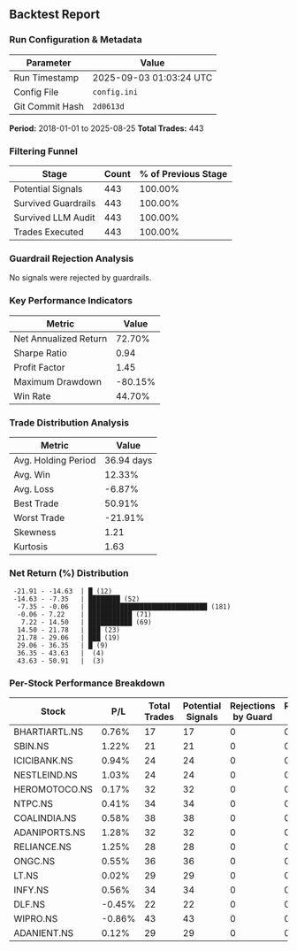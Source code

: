 
## Backtest Report

### Run Configuration & Metadata
| Parameter | Value |
| --- | --- |
| Run Timestamp | 2025-09-03 01:03:24 UTC |
| Config File | `config.ini` |
| Git Commit Hash | `2d0613d` |

**Period:** 2018-01-01 to 2025-08-25
**Total Trades:** 443


### Filtering Funnel
| Stage | Count | % of Previous Stage |
| --- | --- | --- |
| Potential Signals | 443 | 100.00% |
| Survived Guardrails | 443 | 100.00% |
| Survived LLM Audit | 443 | 100.00% |
| Trades Executed | 443 | 100.00% |

### Guardrail Rejection Analysis

No signals were rejected by guardrails.

### Key Performance Indicators
| Metric | Value |
| --- | --- |
| Net Annualized Return | 72.70% |
| Sharpe Ratio | 0.94 |
| Profit Factor | 1.45 |
| Maximum Drawdown | -80.15% |
| Win Rate | 44.70% |

### Trade Distribution Analysis
| Metric | Value |
| --- | --- |
| Avg. Holding Period | 36.94 days |
| Avg. Win | 12.33% |
| Avg. Loss | -6.87% |
| Best Trade | 50.91% |
| Worst Trade | -21.91% |
| Skewness | 1.21 |
| Kurtosis | 1.63 |

### Net Return (%) Distribution
```
 -21.91 - -14.63  | █ (12)
 -14.63 - -7.35   | ████████ (52)
  -7.35 - -0.06   | ██████████████████████████████ (181)
  -0.06 - 7.22    | ███████████ (71)
   7.22 - 14.50   | ███████████ (69)
  14.50 - 21.78   | ███ (23)
  21.78 - 29.06   | ███ (19)
  29.06 - 36.35   | █ (9)
  36.35 - 43.63   |  (4)
  43.63 - 50.91   |  (3)
```


### Per-Stock Performance Breakdown

| Stock | P/L | Total Trades | Potential Signals | Rejections by Guard | Rejections by LLM |
|---|---|---|---|---|---|
| BHARTIARTL.NS | 0.76% | 17 | 17 | 0 | 0 |
| SBIN.NS | 1.22% | 21 | 21 | 0 | 0 |
| ICICIBANK.NS | 0.94% | 24 | 24 | 0 | 0 |
| NESTLEIND.NS | 1.03% | 24 | 24 | 0 | 0 |
| HEROMOTOCO.NS | 0.17% | 32 | 32 | 0 | 0 |
| NTPC.NS | 0.41% | 34 | 34 | 0 | 0 |
| COALINDIA.NS | 0.58% | 38 | 38 | 0 | 0 |
| ADANIPORTS.NS | 1.28% | 32 | 32 | 0 | 0 |
| RELIANCE.NS | 1.25% | 28 | 28 | 0 | 0 |
| ONGC.NS | 0.55% | 36 | 36 | 0 | 0 |
| LT.NS | 0.02% | 29 | 29 | 0 | 0 |
| INFY.NS | 0.56% | 34 | 34 | 0 | 0 |
| DLF.NS | -0.45% | 22 | 22 | 0 | 0 |
| WIPRO.NS | -0.86% | 43 | 43 | 0 | 0 |
| ADANIENT.NS | 0.12% | 29 | 29 | 0 | 0 |